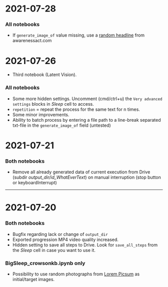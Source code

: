 # 2021-07-28
### All notebooks
- If `generate_image_of` value missing, use a [random headline](https://api.inha.asia/aact/) from awarenessact.com

# 2021-07-26
- Third notebook (Latent Vision).
### All notebooks
- Some more hidden settings. Uncomment (cmd/ctrl+u) the `Very advanced settings` blocks in _Sleep_ cell to access.
- `repetition` = repeat the process for the same text for n times.
- Some minor improvements.
- Ability to batch process by entering a file path to a line-break separated txt-file in the `generate_image_of` field (untested)

# 2021-07-21
### Both notebooks
- Remove all already generated data of current execution from Drive (subdir _output_dir/id_WhatEverText_) on manual interruption (stop button or keyboardInterrupt)
---
# 2021-07-20
### Both notebooks
- Bugfix regarding lack or change of `output_dir`
- Exported progression MP4 video quality increased.
- Hidden setting to save all steps to Drive. Look for `save_all_steps` from the _Sleep_ cell in case you want to use it.
### BigSleep_crowsonkb.ipynb only
- Possibility to use random photographs from [Lorem Picsum](https://picsum.photos/) as initial/target images.
